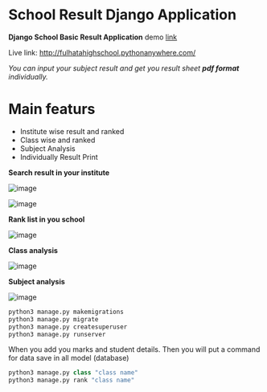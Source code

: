 # School Result Django Application #
**Django School Basic Result Application** demo [link](http://fulhatafhs.pythonanywhere.com/)

Live link: http://fulhatahighschool.pythonanywhere.com/

*You can input your subject result and get you result sheet **pdf format** individually.*
# Main featurs #
* Institute wise result and ranked
* Class wise and ranked
* Subject Analysis
* Individually Result Print

**Search result in your institute**

![image](https://github.com/asadlive84/schoolresult/blob/master/school/media/Screenshot%20from%202018-07-23%2011-55-26.png)


![image](https://github.com/asadlive84/schoolresult/blob/master/school/media/Screenshot%20from%202018-07-23%2012-18-59.png)


**Rank list in you school**

![image](https://github.com/asadlive84/schoolresult/blob/master/school/media/Screenshot%20from%202018-07-23%2012-19-13.png)



**Class analysis**

![image](https://github.com/asadlive84/schoolresult/blob/master/school/media/Screenshot%20from%202018-07-23%2012-19-35.png)

**Subject analysis**

![image](https://github.com/asadlive84/schoolresult/blob/master/school/media/Screenshot%20from%202018-07-23%2012-20-16.png)




```python
python3 manage.py makemigrations
python3 manage.py migrate
python3 manage.py createsuperuser
python3 manage.py runserver

```

When you add you marks and student details. Then you will put a command for data save in all model (database)

```python
python3 manage.py class "class name"
python3 manage.py rank "class name"
```
